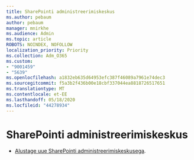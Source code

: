 ```yaml
---
title: SharePointi administreerimiskeskus
ms.author: pebaum
author: pebaum
manager: mnirkhe
ms.audience: Admin
ms.topic: article
ROBOTS: NOINDEX, NOFOLLOW
localization_priority: Priority
ms.collection: Adm_O365
ms.custom:
- "9001459"
- "5639"
ms.openlocfilehash: a1832eb635d64953efc387f46089a7961e74dec3
ms.sourcegitcommit: f5a3b2f436b00e18cbf337044ea8818726517651
ms.translationtype: MT
ms.contentlocale: et-EE
ms.lasthandoff: 05/18/2020
ms.locfileid: "44278934"
---
```

# <a name="sharepoint-admin-center"></a>SharePointi administreerimiskeskus

- [Alustage uue SharePointi administreerimiskeskusega](https://docs.microsoft.com/sharepoint/get-started-new-admin-center).
